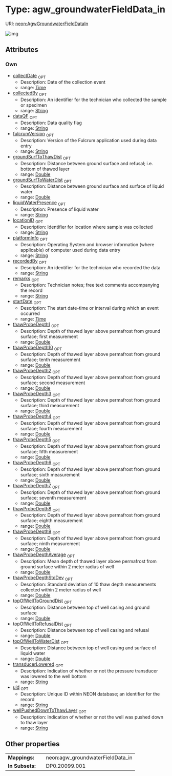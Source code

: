 
# Type: agw_groundwaterFieldData_in




URI: [neon:AgwGroundwaterFieldDataIn](https://data.neonscience.org/AgwGroundwaterFieldDataIn)


![img](http://yuml.me/diagram/nofunky;dir:TB/class/[AgwGroundwaterFieldDataIn&#124;uid:string%20%3F;remarks:string%20%3F;recordedBy:string%20%3F;collectDate:time%20%3F;startDate:time%20%3F;collectedBy:string%20%3F;locationID:string%20%3F;dataQF:string%20%3F;fulcrumVersion:string%20%3F;platformInfo:string%20%3F;groundSurfToThawDist:double%20%3F;groundSurfToWaterDist:double%20%3F;liquidWaterPresence:string%20%3F;thawProbeDepth1:double%20%3F;thawProbeDepth10:double%20%3F;thawProbeDepth2:double%20%3F;thawProbeDepth3:double%20%3F;thawProbeDepth4:double%20%3F;thawProbeDepth5:double%20%3F;thawProbeDepth6:double%20%3F;thawProbeDepth7:double%20%3F;thawProbeDepth8:double%20%3F;thawProbeDepth9:double%20%3F;thawProbeDepthAverage:double%20%3F;thawProbeDepthStdDev:double%20%3F;topOfWellToGroundDist:double%20%3F;topOfWellToRefusalDist:double%20%3F;topOfWellToWaterDist:double%20%3F;transducerLowered:string%20%3F;wellPushedDownToThawLayer:string%20%3F])

## Attributes


### Own

 * [collectDate](collectDate.md)  <sub>OPT</sub>
    * Description: Date of the collection event
    * range: [Time](types/Time.md)
 * [collectedBy](collectedBy.md)  <sub>OPT</sub>
    * Description: An identifier for the technician who collected the sample or specimen
    * range: [String](types/String.md)
 * [dataQF](dataQF.md)  <sub>OPT</sub>
    * Description: Data quality flag
    * range: [String](types/String.md)
 * [fulcrumVersion](fulcrumVersion.md)  <sub>OPT</sub>
    * Description: Version of the Fulcrum application used during data entry
    * range: [String](types/String.md)
 * [groundSurfToThawDist](groundSurfToThawDist.md)  <sub>OPT</sub>
    * Description: Distance between ground surface and refusal; i.e. bottom of thawed layer
    * range: [Double](types/Double.md)
 * [groundSurfToWaterDist](groundSurfToWaterDist.md)  <sub>OPT</sub>
    * Description: Distance between ground surface and surface of liquid water
    * range: [Double](types/Double.md)
 * [liquidWaterPresence](liquidWaterPresence.md)  <sub>OPT</sub>
    * Description: Presence of liquid water
    * range: [String](types/String.md)
 * [locationID](locationID.md)  <sub>OPT</sub>
    * Description: Identifier for location where sample was collected
    * range: [String](types/String.md)
 * [platformInfo](platformInfo.md)  <sub>OPT</sub>
    * Description: Operating System and browser information (where applicable) of computer used during data entry
    * range: [String](types/String.md)
 * [recordedBy](recordedBy.md)  <sub>OPT</sub>
    * Description: An identifier for the technician who recorded the data
    * range: [String](types/String.md)
 * [remarks](remarks.md)  <sub>OPT</sub>
    * Description: Technician notes; free text comments accompanying the record
    * range: [String](types/String.md)
 * [startDate](startDate.md)  <sub>OPT</sub>
    * Description: The start date-time or interval during which an event occurred
    * range: [Time](types/Time.md)
 * [thawProbeDepth1](thawProbeDepth1.md)  <sub>OPT</sub>
    * Description: Depth of thawed layer above permafrost from ground surface; first measurement
    * range: [Double](types/Double.md)
 * [thawProbeDepth10](thawProbeDepth10.md)  <sub>OPT</sub>
    * Description: Depth of thawed layer above permafrost from ground surface; tenth measurement
    * range: [Double](types/Double.md)
 * [thawProbeDepth2](thawProbeDepth2.md)  <sub>OPT</sub>
    * Description: Depth of thawed layer above permafrost from ground surface; second measurement
    * range: [Double](types/Double.md)
 * [thawProbeDepth3](thawProbeDepth3.md)  <sub>OPT</sub>
    * Description: Depth of thawed layer above permafrost from ground surface; third measurement
    * range: [Double](types/Double.md)
 * [thawProbeDepth4](thawProbeDepth4.md)  <sub>OPT</sub>
    * Description: Depth of thawed layer above permafrost from ground surface; fourth measurement
    * range: [Double](types/Double.md)
 * [thawProbeDepth5](thawProbeDepth5.md)  <sub>OPT</sub>
    * Description: Depth of thawed layer above permafrost from ground surface; fifth measurement
    * range: [Double](types/Double.md)
 * [thawProbeDepth6](thawProbeDepth6.md)  <sub>OPT</sub>
    * Description: Depth of thawed layer above permafrost from ground surface; sixth measurement
    * range: [Double](types/Double.md)
 * [thawProbeDepth7](thawProbeDepth7.md)  <sub>OPT</sub>
    * Description: Depth of thawed layer above permafrost from ground surface; seventh measurement
    * range: [Double](types/Double.md)
 * [thawProbeDepth8](thawProbeDepth8.md)  <sub>OPT</sub>
    * Description: Depth of thawed layer above permafrost from ground surface; eighth measurement
    * range: [Double](types/Double.md)
 * [thawProbeDepth9](thawProbeDepth9.md)  <sub>OPT</sub>
    * Description: Depth of thawed layer above permafrost from ground surface; ninth measurement
    * range: [Double](types/Double.md)
 * [thawProbeDepthAverage](thawProbeDepthAverage.md)  <sub>OPT</sub>
    * Description: Mean depth of thawed layer above permafrost from ground surface within 2 meter radius of well
    * range: [Double](types/Double.md)
 * [thawProbeDepthStdDev](thawProbeDepthStdDev.md)  <sub>OPT</sub>
    * Description: Standard deviation of 10 thaw depth measurements collected within 2 meter radius of well
    * range: [Double](types/Double.md)
 * [topOfWellToGroundDist](topOfWellToGroundDist.md)  <sub>OPT</sub>
    * Description: Distance between top of well casing and ground surface
    * range: [Double](types/Double.md)
 * [topOfWellToRefusalDist](topOfWellToRefusalDist.md)  <sub>OPT</sub>
    * Description: Distance between top of well casing and refusal
    * range: [Double](types/Double.md)
 * [topOfWellToWaterDist](topOfWellToWaterDist.md)  <sub>OPT</sub>
    * Description: Distance between top of well casing and surface of liquid water
    * range: [Double](types/Double.md)
 * [transducerLowered](transducerLowered.md)  <sub>OPT</sub>
    * Description: Indication of whether or not the pressure transducer was lowered to the well bottom
    * range: [String](types/String.md)
 * [uid](uid.md)  <sub>OPT</sub>
    * Description: Unique ID within NEON database; an identifier for the record
    * range: [String](types/String.md)
 * [wellPushedDownToThawLayer](wellPushedDownToThawLayer.md)  <sub>OPT</sub>
    * Description: Indication of whether or not the well was pushed down to thaw layer
    * range: [String](types/String.md)

## Other properties

|  |  |  |
| --- | --- | --- |
| **Mappings:** | | neon:agw_groundwaterFieldData_in |
| **In Subsets:** | | DP0.20099.001 |

